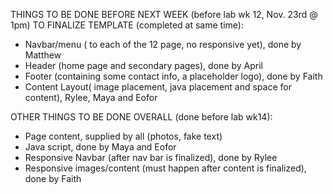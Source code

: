 THINGS TO BE DONE BEFORE NEXT WEEK (before lab wk 12, Nov. 23rd @ 1pm) TO FINALIZE TEMPLATE (completed at same time):
- Navbar/menu ( to each of the 12 page, no responsive yet), done by Matthew
- Header (home page and secondary pages), done by April
- Footer (containing some contact info, a placeholder logo), done by Faith
- Content Layout( image placement, java placement and space for content), Rylee, Maya and Eofor&nbsp;

OTHER THINGS TO BE DONE OVERALL (done before lab wk14):
- Page content, supplied by all (photos, fake text)
- Java script, done by Maya and Eofor
- Responsive Navbar (after nav bar is finalized), done by Rylee
- Responsive images/content (must happen after content is finalized), done by Faith
